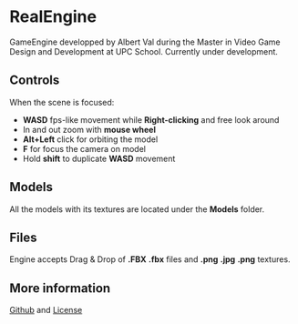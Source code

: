 # RealEngine
GameEngine developped by Albert Val during the Master in Video Game Design and Development at UPC School. 
Currently under development.
## Controls
When the scene is focused: 
* **WASD** fps-like movement while **Right-clicking** and free look around 
* In and out zoom with **mouse wheel** 
* **Alt+Left** click for orbiting the model 
* **F** for focus the camera on model 
* Hold **shift** to duplicate **WASD** movement
## Models
All the models with its textures are located under the **Models** folder.
## Files
Engine accepts Drag & Drop of **.FBX** **.fbx** files and **.png** **.jpg** **.png** textures.
## More information
[Github](https://github.com/AlbertVVila/Engine) and
[License](https://github.com/AlbertVVila/Engine/blob/master/LICENSE)
